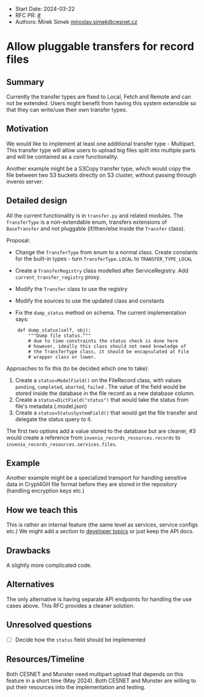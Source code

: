 - Start Date: 2024-03-22
- RFC PR: [#<PR>](https://github.com/inveniosoftware/rfcs/pull/<PR>)
- Authors: Mirek Simek <miroslav.simek@cesnet.cz>

# Allow pluggable transfers for record files

## Summary

Currently the transfer types are fixed to Local, Fetch and Remote and can not be extended. Users might benefit from having this system extensible so that they can write/use their own transfer types.

## Motivation

We would like to implement at least one additional transfer type - Multipart. This transfer type will allow users to upload big files split into multiple parts and will be contained as a core functionality.

Another example might be a S3Copy transfer type, which would copy the file between two S3 buckets directly on S3 cluster, without passing through invenio server.

## Detailed design

All the current functionality is in `transfer.py` and related modules. The `TransferType` is a non-extendable enum, transfers extensions of `BaseTransfer` and not pluggable (if/then/else inside the `Transfer` class).

Proposal:

- Change the `TransferType` from enum to a normal class. Create constants for the built-in types - turn `TransferType.LOCAL` to `TRANSFER_TYPE_LOCAL`
- Create a `TransferRegistry` class modelled after ServiceRegistry. Add `current_transfer_registry` proxy.
- Modify the `Transfer` class to use the registry
- Modify the sources to use the updated class and constants

- Fix the `dump_status` method on schema. The current implementation says:
```
    def dump_status(self, obj):
        """Dump file status."""
        # due to time constraints the status check is done here
        # however, ideally this class should not need knowledge of
        # the TransferType class, it should be encapsulated at File
        # wrapper class or lower.
```

Approaches to fix this (to be decided which one to take):

1. Create a `status=ModelField()` on the FileRecord class, with values `pending`, `completed`, `aborted`, `failed` .
   The value of the field would be stored inside the database in the file record as a new database column.
2. Create a `status=DictField("status")` that would take the status from file's metadata (.model.json)
3. Create a `status=StatusSystemField()` that would get the file transfer and delegate the status query to it.

The first two options add a value stored to the database but are cleaner, #3 would create a reference from `invenio_records_resources.records` to `invenio_records_resources.services.files`.

## Example

Another example might be a specialized transport for handling sensitive data in Crypt4GH file format before they are stored in the repository (handling encryption keys etc.)

## How we teach this

This is rather an internal feature (the same level as services, service configs etc.) We might add a section to [developer topics](https://inveniordm.docs.cern.ch/develop/topics/) or just keep the API docs.

## Drawbacks

A slightly more complicated code.

## Alternatives

The only alternative is having separate API endpoints for handling the use cases above. This RFC provides a cleaner solution.

## Unresolved questions

- [ ] Decide how the `status` field should be implemented

## Resources/Timeline

Both CESNET and Munster need multipart upload that depends on this feature in a short time (May 2024). Both CESNET and Munster are willing to put their resources into the implementation and testing.
